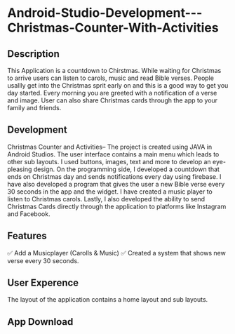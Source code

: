 # Android-Studio-Development---Christmas-Counter-With-Activities

## Description
This Application is a countdown to Chirstmas. While waiting for Christmas to arrive users can listen to carols, music and read Bible verses. People usallly get into the Christmas sprit early on and this is a good way to get you day started. Every morning you are greeted with a notification of a verse and image. User can also share Christmas cards through the app to your family and friends.
 


## Development
Christmas Counter and Activities– The project is created using JAVA in Android Studios. The user interface contains a main menu which leads to other sub layouts. I used buttons, images, text and more to develop an eye-pleasing design. On the programming side, I developed a countdown that ends on Christmas day and sends notifications every day using firebase. I have also developed a program that gives the user a new Bible verse every 30 seconds in the app and the widget. I have created a music player to listen to Christmas carols. Lastly, I also developed the ability to send Christmas Cards directly through the application to platforms like Instagram and Facebook.

## Features
✅ Add a Musicplayer (Carolls & Music)
✅ Created a system that shows new verse every 30 seconds.

## User Experence 
The layout of the application contains a home layout and sub layouts.

## App Download


